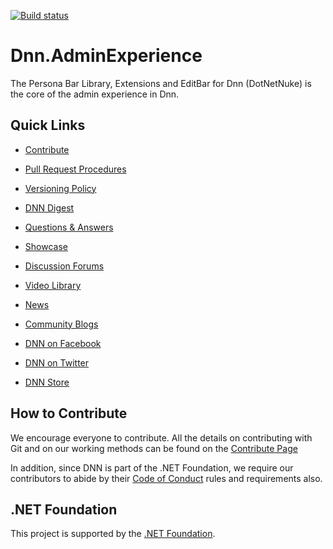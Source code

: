 [![Build status](https://dotnetfoundation.visualstudio.com/DNN/_apis/build/status/Dnn.AdminExperience%20%5BCI%5D)](https://dotnetfoundation.visualstudio.com/DNN/_build/latest?definitionId=38)


# Dnn.AdminExperience

The Persona Bar Library, Extensions and EditBar for Dnn (DotNetNuke) is the core of the admin experience in Dnn. 


## Quick Links

* [Contribute](CONTRIBUTING.md)
* [Pull Request Procedures](.github/PULL_REQUEST_PROCESS.md)
* [Versioning Policy](.github/VERSIONING_POLICY.md)

* [DNN Digest](http://www.dnnsoftware.com/community/participate/subscribe-to-dnn-digest)
* [Questions & Answers](http://answers.dnnsoftware.com/)
* [Showcase](http://www.dnnsoftware.com/community/participate/community-showcase)
* [Discussion Forums](http://forums.dnnsoftware.com/)
* [Video Library](http://www.dnnsoftware.com/videos)
* [News](http://www.dnnsoftware.com/About/In-The-News/Press-Releases)
* [Community Blogs](http://www.dnnsoftware.com/community-blog)
* [DNN on Facebook](http://www.facebook.com/DNNsoftware)
* [DNN on Twitter](http://www.Twitter.com/DNN)
* [DNN Store](http://store.dnnsoftware.com/)



## How to Contribute

We encourage everyone to contribute.
All the details on contributing with Git and on our working methods can be found on the [Contribute Page](CONTRIBUTING.md)

In addition, since DNN is part of the .NET Foundation, we require our contributors to abide by their [Code of Conduct](https://www.dotnetfoundation.org/code-of-conduct) rules and requirements also.

## .NET Foundation

This project is supported by the [.NET Foundation](https://dotnetfoundation.org).